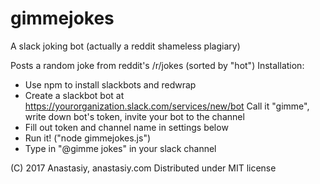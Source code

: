 # gimmejokes
A slack joking bot (actually a reddit shameless plagiary)

Posts a random joke from reddit's /r/jokes (sorted by "hot")
Installation:
* Use npm to install slackbots and redwrap
* Create a slackbot bot at https://yourorganization.slack.com/services/new/bot
Call it "gimme", write down bot's token, invite your bot to the channel
* Fill out token and channel name in settings below
* Run it! ("node gimmejokes.js")
* Type in "@gimme jokes" in your slack channel

(C) 2017 Anastasiy, anastasiy.com
Distributed under MIT license

